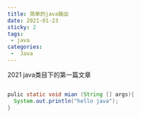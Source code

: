 ```yaml
---
title: 简单的java输出
date: 2021-01-23
sticky: 2
tags:
 - java
categories:
 -  Java
---
```


2021 java类目下的第一篇文章
```java

pulic static void mian (String [] args){
  System.out.println("hello java");
}

```
